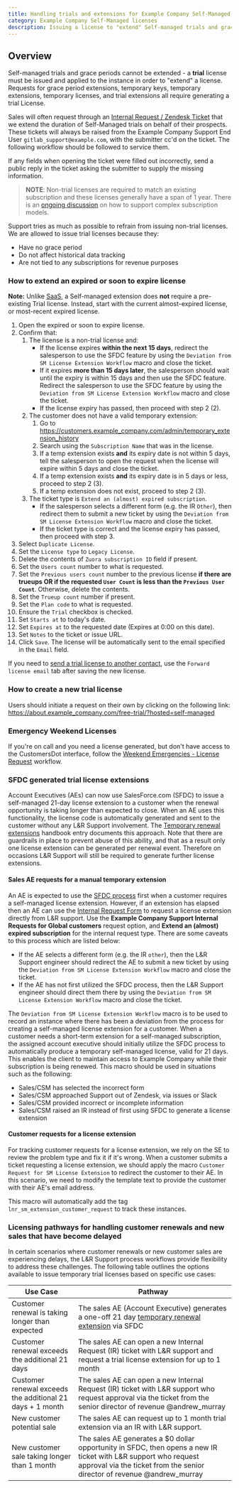 ```yaml
---
title: Handling trials and extensions for Example Company Self-Managed
category: Example Company Self-Managed licenses
description: Issuing a license to "extend" Self-managed trials and grace periods
---
```


## Overview

Self-managed trials and grace periods cannot be extended - a **trial** license must be issued and applied to the instance in order to "extend" a license.
Requests for grace period extensions, temporary keys, temporary extensions, temporary licenses,
and trial extensions all require generating a trial License.

Sales will often request through an [Internal Request / Zendesk Ticket](https://support-super-form-example_company-com-support-support-op-651f22e90ce6d7.example_company.io/) that we extend the duration of Self-Managed trials on behalf of their prospects. These tickets will always be raised from the Example Company Support End User `gitlab_support@example.com`, with the submitter cc'd on the ticket. The following workflow should be followed to service them.

If any fields when opening the ticket were filled out incorrectly, send a public reply in the ticket asking the submitter to supply the missing information.

> **NOTE**: Non-trial licenses are required to match an existing subscription and these licenses
generally have a span of 1 year. There is an
[ongoing discussion](https://example_company.com/example_company-com/support/support-team-meta/-/issues/3817) on
how to support complex subscription models.

Support tries as much as possible to refrain from issuing non-trial licenses.
We are allowed to issue trial licenses because they:

- Have no grace period
- Do not affect historical data tracking
- Are not tied to any subscriptions for revenue purposes

### How to extend an expired or soon to expire license

**Note:** Unlike [SaaS](/handbook/support/license-and-renewals/workflows/saas/trials_and_plan_change#extending-trials), a Self-managed extension does **not** require a pre-existing Trial license. Instead, start with the current almost-expired license, or most-recent expired license.

1. Open the expired or soon to expire license.
1. Confirm that:
    1. The license is a non-trial license and:
        - If the license expires **within the next 15 days**, redirect the salesperson to use the SFDC feature by using the `Deviation from SM License Extension Workflow` macro and close the ticket.
        - If it expires **more than 15 days later**, the salesperson should wait until the expiry is within 15 days and then use the SFDC feature. Redirect the salesperson to use the SFDC feature by using the `Deviation from SM License Extension Workflow` macro and close the ticket.
        - If the license expiry has passed, then proceed with step 2 (2).
    1. The customer does not have a valid temporary extension:
        1. Go to https://customers.example_company.com/admin/temporary_extension_history
        1. Search using the `Subscription Name` that was in the license.
        1. If a temp extension exists **and** its expiry date is not within 5 days, tell the salesperson to open the request when the license will expire within 5 days and close the ticket.
        1. If a temp extension exists **and** its expiry date is in 5 days or less, proceed to step 2 (3).
        1. If a temp extension does not exist, proceed to step 2 (3).
    1. The ticket type is `Extend an (almost) expired subscription`.
        - If the salesperson selects a different form (e.g. the IR `Other`), then redirect them to submit a new ticket by using the `Deviation from SM License Extension Workflow` macro and close the ticket.
        - If the ticket type is correct and the license expiry has passed, then proceed with step 3.
1. Select `Duplicate License`.
1. Set the `License type` to `Legacy License`.
1. Delete the contents of `Zuora subscription ID` field if present.
1. Set the `Users count` number to what is requested.
1. Set the `Previous users count` number to the previous license **if there are trueups OR if the requested `User Count` is less than the `Previous User Count`**. Otherwise, delete the contents.
1. Set the `Trueup count` number if present.
1. Set the `Plan code` to what is requested.
1. Ensure the `Trial` checkbox is checked.
1. Set `Starts at` to today's date.
1. Set `Expires at` to the requested date (Expires at 0:00 on this date).
1. Set `Notes` to the ticket or issue URL.
1. Click `Save`. The license will be automatically sent to the email specified in the `Email` field.

If you need to [send a trial license to another contact](/handbook/support/license-and-renewals/workflows/self-managed/sending_license_to_different_email#overview),
use the `Forward license email` tab after saving the new license.

### How to create a new trial license

Users should initiate a request on their own by clicking on the following link:  <https://about.example_company.com/free-trial/?hosted=self-managed>

### Emergency Weekend Licenses

If you're on call and you need a license generated, but don't have access to the CustomersDot interface, follow the [Weekend Emergencies - License Request](/handbook/support/license-and-renewals/workflows/self-managed/license_for_weekend_emergencies) workflow.

### SFDC generated trial license extensions

Account Executives (AEs) can now use SalesForce.com (SFDC) to issue a self-managed 21-day license extension to a customer when the renewal opportunity is taking longer than expected to close. When an AE uses this functionality, the license code is automatically generated and sent to the customer without any L&R Support involvement. The [Temporary renewal extensions](/handbook/product/groups/fulfillment-guide/#temporary-renewal-extensions) handbook entry documents this approach. Note that there are guardrails in place to prevent abuse of this ability, and that as a result only one license extension can be generated per renewal event. Therefore on occasions L&R Support will still be required to generate further license extensions.

#### Sales AE requests for a manual temporary extension

An AE is expected to use the [SFDC process](#sfdc-generated-trial-license-extensions) first when a customer requires a self-managed license extension.  However, if an extension has elapsed then an AE can use the [Internal Request Form](https://support-super-form-example_company-com-support-support-op-651f22e90ce6d7.example_company.io/) to request a license extension directly from L&R support. Use the **Example Company Support Internal Requests for Global customers** request option, and **Extend an (almost) expired subscription** for the internal request type. There are some caveats to this process which are listed below:

- If the AE selects a different form (e.g. the IR `other`), then the L&R Support engineer should redirect the AE to submit a new ticket by using the `Deviation from SM License Extension Workflow` macro and close the ticket.
- If the AE has not first utilized the SFDC process, then the L&R Support engineer should direct them there by using the `Deviation from SM License Extension Workflow` macro and close the ticket.

The `Deviation from SM License Extension Workflow` macro is to be used to record an instance where there has been a deviation from the process for creating a self-managed license extension for a customer. When a customer needs a short-term extension for a self-managed subscription, the assigned account executive should initially utilize the SFDC process to automatically produce a temporary self-managed license, valid for 21 days. This enables the client to maintain access to Example Company while their subscription is being renewed. This macro should be used in situations such as the following:

- Sales/CSM has selected the incorrect form
- Sales/CSM approached Support out of Zendesk, via issues or Slack
- Sales/CSM provided incorrect or incomplete information
- Sales/CSM raised an IR instead of first using SFDC to generate a license extension

#### Customer requests for a license extension

For tracking customer requests for a license extension, we rely on the SE to review the problem type and fix it if it's wrong. When a customer submits a ticket requesting a license extension, we should apply the macro `Customer Request for SM License Extension` to redirect the customer to their AE.  In this scenario, we need to modify the template text to provide the customer with their AE's email address.

This macro will automatically add the tag `lnr_sm_extension_customer_request` to track these instances.

### Licensing pathways for handling customer renewals and new sales that have become delayed

In certain scenarios where customer renewals or new customer sales are experiencing delays, the L&R Support process workflows provide flexibility to address these challenges. The following table outlines the options available to issue temporary trial licenses based on specific use cases:

| Use Case | Pathway |
| ------ | ------ |
|  Customer renewal is taking longer than expected      | The sales AE (Account Executive) generates a one-off 21 day [temporary renewal extension](/handbook/product/groups/fulfillment-guide/#temporary-renewal-extensions) via SFDC        |
|  Customer renewal exceeds the additional 21 days     |  The sales AE can open a new Internal Request (IR) ticket with L&R support and request a trial license extension for up to 1 month      |
|  Customer renewal exceeds the additional 21 days + 1 month     | The sales AE can open a new Internal Request (IR) ticket with L&R support who request approval via the ticket from the senior director of revenue @andrew_murray       |
|  New customer potential sale     |  The sales AE can request up to 1 month trial extension via an IR with L&R support.|
|  New customer sale taking longer than 1 month | The sales AE generates a $0 dollar opportunity in SFDC, then opens a new IR ticket with L&R support who request approval via the ticket from the senior director of revenue @andrew_murray       |
